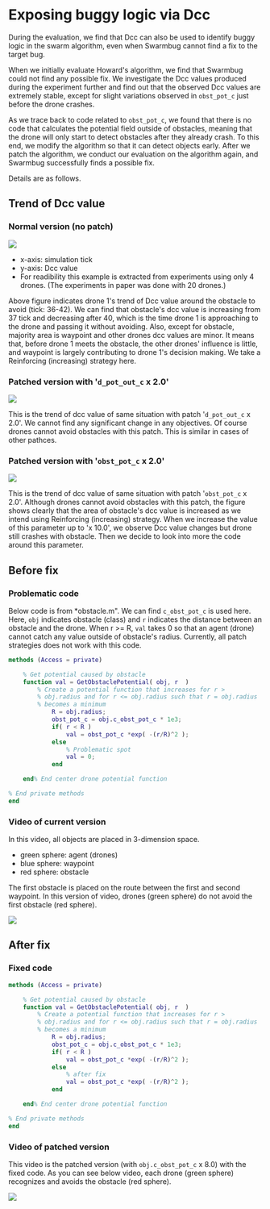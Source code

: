 # Exposing buggy logic via Dcc

During the evaluation, we find that Dcc can also be used to identify buggy logic in the swarm algorithm, even when Swarmbug cannot find a fix to the target bug.

When we initially evaluate Howard's algorithm, we find that Swarmbug could not find any possible fix.
We investigate the Dcc values produced during the experiment further and find out that the observed Dcc values are extremely stable, except for slight variations observed in `obst_pot_c` just before the drone crashes.

As we trace back to code related to `obst_pot_c`, we found that there is no code that calculates the potential field outside of obstacles, meaning that the drone will only start to detect obstacles after they already crash.
To this end, we modify the algorithm so that it can detect objects early.
After we patch the algorithm, we conduct our evaluation on the algorithm again, and Swarmbug successfully finds a possible fix.

Details are as follows.

## Trend of Dcc value

### Normal version (no patch)

![](https://github.com/swarmbug/src/blob/main/Exposing_buggy_logic_via_Dcc/data/Dcc%20trend%20of%20patched%20version%20normal.png)

- x-axis: simulation tick
- y-axis: Dcc value
- For readibility this example is extracted from experiments using only 4 drones. (The experiments in paper was done with 20 drones.)

Above figure indicates drone 1's trend of Dcc value around the obstacle to avoid (tick: 36-42).
We can find that obstacle's dcc value is increasing from 37 tick and decreasing after 40, which is the time drone 1 is approaching to the drone and passing it without avoiding.
Also, except for obstacle, majority area is waypoint and other drones dcc values are minor.
It means that, before drone 1 meets the obstacle, the other drones' influence is little, and waypoint is largely contributing to drone 1's decision making.
We take a Reinforcing (increasing) strategy here.

### Patched version with '`d_pot_out_c` x 2.0'

![](https://github.com/swarmbug/src/blob/main/Exposing_buggy_logic_via_Dcc/data/Dcc%20trend%20of%20patched%20version%20d_pot_out_c%20x%202.0.png)

This is the trend of dcc value of same situation with patch '`d_pot_out_c` x 2.0'.
We cannot find any significant change in any objectives.
Of course drones cannot avoid obstacles with this patch.
This is similar in cases of other pathces.

### Patched version with '`obst_pot_c` x 2.0'

![](https://github.com/swarmbug/src/blob/main/Exposing_buggy_logic_via_Dcc/data/Dcc%20trend%20of%20patched%20version%20obst_pot_c%20x%202.0.png)

This is the trend of dcc value of same situation with patch '`obst_pot_c` x 2.0'.
Although drones cannot avoid obstacles with this patch, the figure shows clearly that the area of obstacle's dcc value is increased as we intend using Reinforcing (increasing) strategy.
When we increase the value of this parameter up to 'x 10.0', we observe Dcc value changes but drone still crashes with obstacle.
Then we decide to look into more the code around this parameter.

## Before fix

### Problematic code

Below code is from \*obstacle.m". We can find `c_obst_pot_c` is used here.
Here, `obj` indicates obstacle (class) and `r` indicates the distance between an obstacle and the drone. When r >= R, `val` takes 0 so that an agent (drone) cannot catch any value outside of obstacle's radius.
Currently, all patch strategies does not work with this code.

```matlab
methods (Access = private)

    % Get potential caused by obstacle
    function val = GetObstaclePotential( obj, r  )
        % Create a potential function that increases for r >
        % obj.radius and for r <= obj.radius such that r = obj.radius
        % becomes a minimum
            R = obj.radius;
            obst_pot_c = obj.c_obst_pot_c * 1e3;
            if( r < R )
                val = obst_pot_c *exp( -(r/R)^2 );
            else
                % Problematic spot
                val = 0;
            end

    end% End center drone potential function

% End private methods
end

```

### Video of current version

In this video, all objects are placed in 3-dimension space.

- green sphere: agent (drones)
- blue sphere: waypoint
- red sphere: obstacle

The first obstacle is placed on the route between the first and second waypoint.
In this version of video, drones (green sphere) do not avoid the first obstacle (red sphere).

![](https://github.com/swarmbug/src/blob/main/Exposing_buggy_logic_via_Dcc/videos/no_fix.gif)

## After fix

### Fixed code

```matlab
methods (Access = private)

    % Get potential caused by obstacle
    function val = GetObstaclePotential( obj, r  )
        % Create a potential function that increases for r >
        % obj.radius and for r <= obj.radius such that r = obj.radius
        % becomes a minimum
            R = obj.radius;
            obst_pot_c = obj.c_obst_pot_c * 1e3;
            if( r < R )
                val = obst_pot_c *exp( -(r/R)^2 );
            else
                % after fix
                val = obst_pot_c *exp( -(r/R)^2 );
            end

    end% End center drone potential function

% End private methods
end

```

### Video of patched version

This video is the patched version (with `obj.c_obst_pot_c` x 8.0) with the fixed code.
As you can see below video, each drone (green sphere) recognizes and avoids the obstacle (red sphere).

![](https://github.com/swarmbug/src/blob/main/Exposing_buggy_logic_via_Dcc/videos/fix.gif)
